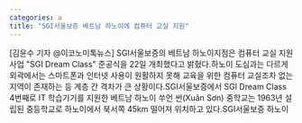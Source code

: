 ```yaml
---
categories: a
title: "SGI서울보증 베트남 하노이에 컴퓨터 교실 지원"
---
```

[김윤수 기자 @이코노미톡뉴스] SGI서울보증의 베트남 하노이지점은 컴퓨터 교실 지원사업 "SGI Dream Class" 준공식을 22일 개최했다고 밝혔다.하노이 도심과는 다르게 외곽에서는 스마트폰과 인터넷 사용이 원활하지 못해 교육을 위한 컴퓨터 교실조차 없는 지역이 존재하는 등 계층 간 격차가 큰 상황이다.SGI서울보증에서 SGI Dream Class 4번째로 IT 학습기기를 지원한 베트남 하노이 쑤언 썬(Xuân Sơn) 중학교는 1963년 설립된 중등학교로 하노이에서 북서쪽 45km 떨어져 위치하고 있다.SGI서울보증 하노이